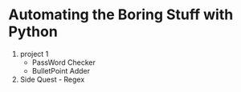 # Automating the Boring Stuff with Python
1. project 1
	- PassWord Checker
	- BulletPoint Adder
010. Side Quest
	- Regex